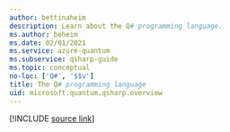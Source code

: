 ```yaml
---
author: bettinaheim
description: Learn about the Q# programming language.
ms.author: beheim
ms.date: 02/01/2021
ms.service: azure-quantum
ms.subservice: qsharp-guide
ms.topic: conceptual
no-loc: ['Q#', '$$v']
title: The Q# programming language
uid: microsoft.quantum.qsharp.overview
---
```


<!---
# Q# language
-->

[!INCLUDE [source link](~/includes/qsharp-language/Specifications/Language/readme.md)]